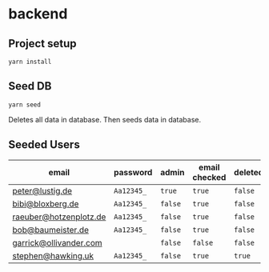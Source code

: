 # backend

## Project setup
```
yarn install
```

## Seed DB
```
yarn seed
```
Deletes all data in database. Then seeds data in database.


## Seeded Users

| email                  | password   | admin   | email checked | deleted |
|------------------------|------------|---------|---------------|---------|
| peter@lustig.de        | `Aa12345_` | `true`  | `true`        | `false` |
| bibi@bloxberg.de       | `Aa12345_` | `false` | `true`        | `false` |
| raeuber@hotzenplotz.de | `Aa12345_` | `false` | `true`        | `false` |
| bob@baumeister.de      | `Aa12345_` | `false` | `true`        | `false` |
| garrick@ollivander.com |            | `false` | `false`       | `false` |
| stephen@hawking.uk     | `Aa12345_` | `false` | `true`        | `true`  |
